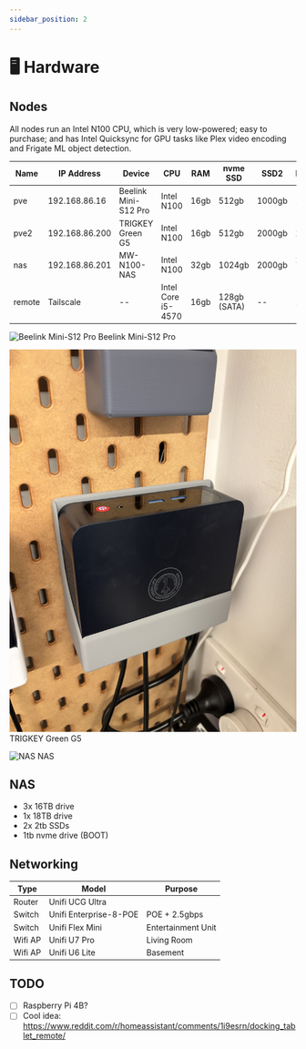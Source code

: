 ```yaml
---
sidebar_position: 2
---
```


# 🖥️ Hardware

## Nodes

All nodes run an Intel N100 CPU, which is very low-powered; easy to purchase; and has Intel Quicksync for GPU tasks like Plex video encoding and Frigate ML object detection.

| Name   | IP Address     | Device               | CPU                | RAM  | nvme SSD     | SSD2   | Networking            | Use     | Purchased       |
| ------ | -------------- | -------------------- | ------------------ | ---- | ------------ | ------ | --------------------- | ------- | --------------- |
| pve    | 192.168.86.16  | Beelink Mini-S12 Pro | Intel N100         | 16gb | 512gb        | 1000gb | 1x 1gbps              | Primary | 30/04/24        |
| pve2   | 192.168.86.200 | TRIGKEY Green G5     | Intel N100         | 16gb | 512gb        | 2000gb | 2x 2.5gbps            | Backup  | 29/10/24        |
| nas    | 192.168.86.201 | MW-N100-NAS          | Intel N100         | 32gb | 1024gb       | 2000gb | 2x 2.5gbps, 1x 10gbps | NAS     | 26/12/24        |
| remote | Tailscale      | --                   | Intel Core i5-4570 | 16gb | 128gb (SATA) | --     | 1gbps                 | NAS     | a long time ago |

![Beelink Mini-S12 Pro](./img/beelink-s12.JPG)
Beelink Mini-S12 Pro

![TRIGKEY Green G5](./img/green-g5.JPG)
TRIGKEY Green G5

![NAS](./img/nas.JPG)
NAS

## NAS
- 3x 16TB drive
- 1x 18TB drive
- 2x 2tb SSDs
- 1tb nvme drive (BOOT)

## Networking

| Type    | Model                  | Purpose            |
| ------- | ---------------------- | ------------------ |
| Router  | Unifi UCG Ultra        |                    |
| Switch  | Unifi Enterprise-8-POE | POE + 2.5gbps      |
| Switch  | Unifi Flex Mini        | Entertainment Unit |
| Wifi AP | Unifi U7 Pro           | Living Room        |
| Wifi AP | Unifi U6 Lite          | Basement           |

## TODO
- [ ] Raspberry Pi 4B?
- [ ] Cool idea: https://www.reddit.com/r/homeassistant/comments/1i9esrn/docking_tablet_remote/